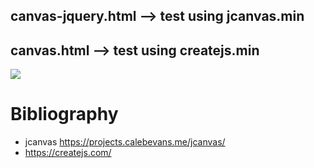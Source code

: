## canvas-jquery.html  -->  test using jcanvas.min
## canvas.html --> test using createjs.min 

![](https://github.com/MiguelBenalcazar/canvasLibrariesjs/blob/main/Animation.gif)

# Bibliography
- jcanvas https://projects.calebevans.me/jcanvas/
- https://createjs.com/



